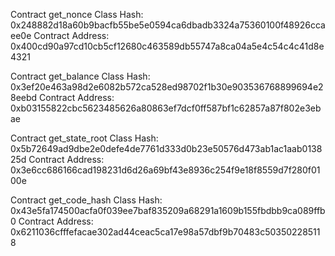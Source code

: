 Contract get_nonce
Class Hash: 0x248882d18a60b9bacfb55be5e0594ca6dbadb3324a75360100f48926ccaee0e
Contract Address: 0x400cd90a97cd10cb5cf12680c463589db55747a8ca04a5e4c54c4c41d8e4321

Contract get_balance
Class Hash: 0x3ef20e463a98d2e6082b572ca528ed98702f1b30e903536768899694e28eebd
Contract Address: 0xb03155822cbc5623485626a80863ef7dcf0ff587bf1c62857a87f802e3ebae

Contract get_state_root
Class Hash: 0x5b72649ad9dbe2e0defe4de7761d333d0b23e50576d473ab1ac1aab013825d
Contract Address: 0x3e6cc686166cad198231d6d26a69bf43e8936c254f9e18f8559d7f280f0100e

Contract get_code_hash
Class Hash: 0x43e5fa174500acfa0f039ee7baf835209a68291a1609b155fbdbb9ca089ffb0
Contract Address: 0x6211036cfffefacae302ad44ceac5ca17e98a57dbf9b70483c503502285118